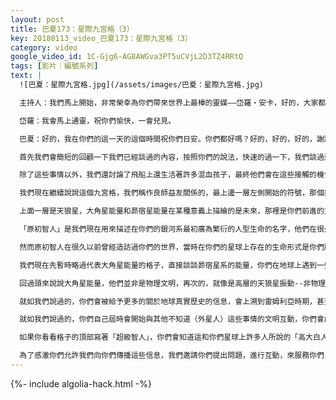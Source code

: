 ```yaml
---
layout: post
title: 巴夏173：星際九宮格（3）
key: 20180113_video_巴夏173：星際九宮格（3）
category: video
google_video_id: 1C-Gjg6-AG8AWGva3PT5uCVjL2D3TZ4RRtQ
tags: [影片｜編號系列]
text: |
  ![巴夏：星際九宮格.jpg](/assets/images/巴夏：星際九宮格.jpg)

  主持人：我們馬上開始，非常榮幸為你們帶來世界上最棒的靈媒——岱羅‧安卡，好的，大家都準備好進入下一個階段，聽聽其他的文明以及關於未來的一些事情，那麼，感謝岱羅和巴夏作為一探未來的窗口，謝謝，謝謝大家今天的到來，真的很感激。

  岱羅：我會馬上通靈，祝你們愉快，一會兒見。

  巴夏：好的，我在你們的這一天的這個時間祝你們日安。你們都好嗎？好的，好的，好的，謝謝。再次的，我們對和你們每一位共同創造的這場互動以及允許這場傳訊表示感謝，我們感謝你們允許我們體驗每一位這樣的禮物，存在著多維度的造物擴展了我們理解的各種各樣的不同的造物表達它自己的獨特的方面，我們繼續這場我們把標題訂作《星際九宮格》的傳訊。

  首先我們會簡短的回顧一下我們已經談過的內容，按照你們的說法，快速的過一下，我們談過這個九個格子的矩陣，以阿奴納奇的能量開始，是因為引入了他們的基因才創造了智人。然後我們介紹了獵戶座的轉變能量，這個特別的圖畫上的符號描繪的是這些不同的文明，不同的維度的振動狀態，獵戶座代表了偉大的轉變，從黑暗到光明，從負面消極到正面積極，從限制到自由，這也正是你們現在正在地球上經歷的轉變時代。我們介紹了灰人聯邦，他們是許多種生命的一個集合，總結起來說你們把他們稱作灰人，事實上他們是來自摧毀了他們的文明的平行現實的地球的變異人類，他們進入到了你們的平行現實和其他的平行現實以獲取可用的人類，以便他們能夠通過創造出混血種族來重建他們的現實，重建他們的文明。我們介紹了我們自己，當然就如我們曾經說過的，我們（艾莎莎尼）是這個混血工程下的五個混血文明之一。我們還談到了你們的星球——地球，由九宮格中的中央的格子所代表，你們會成為第六混血種族，當你們開始激活並啟動你們體內的不同的與其他地外文明有關的基因材料的時候，並且允許那些基因標記的能量完全的在你們的現實中表達。我們談到了右邊的雅耶奧或莎拉娜雅文明的符號，他們是個混血文明，會在你們的2025-2033年之間的某個時間第一個與你們公開接觸，我們還說明了當地球成為第六混血種族時，屆時有一場與其他五個混血種族的大融合，我們是第三混血種族，雅耶奧是最後一個，第五個被創造出的混血種族，但卻是你們第一個相遇的，因為第一個被創造出的混血種族仍然和灰人非常相似，他們會是你們與混血文明的公開接觸中最後遇到的。

  除了這些事情以外，我們還討論了飛船上還生活著許多混血孩子，最終他們會在這些接觸的機會中被帶到你們的星球上來，他們會開始生活在安全的飛地，孤立的飛地上（飛地是一國位於其他國家境內，或被其他國家領土所隔開而不與該國主體相毗鄰的一部分領土），在那裡會給他們時間適應你們的社會，你們的社會也能夠適應他們，開始讓地球越來越熟悉它自己的混血工程，即存在於每個人類內在的有關的能量，從而邁向第六混血，最終與其他五個混血種族融合，在遙遠的未來，成為我們所說的第七混血種族，這個種族會截然不同於其他曾經存在過的任何種族。

  我們現在繼續說說這個九宮格，我們稱作良師益友關係的，最上邊一層左側開始的符號，那個振動的電話號碼是黑色背景下的白色圓圈，然後是藍色圓圈，最後是黑色圓圈，這個振動符號代表的星系文明是你們所知的天狼星，現在注意（九宮格）下面的第一層是阿奴納奇，獵戶座和灰人聯邦，描繪的是基礎，開始了整個冒險旅程，中間的一層描繪的是我們（艾莎莎尼）和另一個文明——雅耶奧正協助著你們的星球，此刻，我們要比其他任何一個文明都要更近一步的幫助著你們，手挽手，肩並肩的引導著你們通過這場轉變，以某種能量上的方式做出指導，積極活躍的與你們互動，提供了很多重要的信息，讓你們處理好當下的事務。

  上面一層是天狼星，大角星能量和昴宿星能量在某種意義上描繪的是未來，那裡是你們前進的方向，你們在演化為第六混血種族時要在你們的文明中反映出的面貌，但是我們一會兒就會解釋那也意味著許多不同的形式，從天狼星開始，你們知道我們最近已經討論過了，在振動上，他們已經升級了，就同我們升級了一樣，天狼星正經歷著他們自己的轉變，就如我們和你們正在經歷的轉變一樣，我們都在一起向上揚升。

  「原初智人」是我們現在用來描述在你們的銀河系最初廣為繁衍的人型生命的名字，他們在很久，很久以前開始了各種各樣的基因改造，把他們的能量和其他物種相融合，協助著造物中自然的進化過程，有時候對於其他物種的基因改造實際上正是存在於造物中的進化機制的一部分，與自然的基因材料的流動一起，與某些快速的突變轉換一起，實際上來自其他物種的基因接入是進化機制其中之一，正如你們現在正在經歷的灰人聯邦創造的混血文明，他們被要求為了延續他們的文化而進行了你們所說的綁架，不僅創造了這些混血，而且還喚醒了你們內在的（與其他地外種族）的混血聯繫，並且協助你們的文明，這樣以來，你們可以不必同樣走上他們走過的負面道路，摧毀你們的世界。

  然而原初智人在很久以前曾經造訪過你們的世界，當時在你們的星球上存在的生命形式是你們所說的恐龍，他們提取了很多蜥蜴類的基因材料，並且混合了他們自己的基因，創造了你們現在所說的時不時就會遭遇的——蜥蜴人（爬蟲人），所以他們在基因上是和你們有關聯的，因為他們也來自你們星球上同樣孕育了你們的DNA池，然而其中的某些生命繼續進行著各種不同的演化，成為了我們描述的物理天狼星文明的兩棲類蠑螈，所以他們也擁有一些最初的完全和你們星球有關的原初智人和蜥蜴人（爬蟲人）的基因材料，因而他們在許多方面真的對你們來說是基因上的家人，那就是為什麼這些振動的符號作為意識許可對你們會非常有效，因為你們真的在基因上有著家族性的聯繫，你們實際上有著一些同樣的基因標記，通過激活它們，專注在這些振動符號上，對著它們冥想，你們能夠打開那些基因頻率，真正深入的瞭解遍佈星際的其他家族成員，讓你們不止在你們的星球上取得更加完整的聯繫，而且最終加入銀河聯盟，成為其中的一員。

  我們現在先暫時略過代表大角星能量的格子，直接談談昴宿星系的能量，你們在地球上遇到一些人型的外星人，某種意義上他們是你們的表親，昴宿星人是最初的獵戶座移民的直系後代，當他們將自己由負面轉化為正面，並以正面的方式在星際中擴張開來時，他們還遷徙到了天琴座，天琴星系，並在那裡發展了文明，但是最終還是前往了昴宿星系，並在那裡發展了文明，因為你們也擁有獵戶座的轉變能量，也就是同樣與昴宿星人有著直接的聯繫，是某種類型的表親，若干代以內的親戚，當涉及到昴宿星系的能量時，他們在一定程度上代表了你們的星球未來發展的最好的樣子，當你們發展了星際旅行，當你們以正面的方式成為一個統一的地球，當你們發展了自由能源，當你們在地球上形成了真正的家人般的兄弟姐妹情誼的時候，那將會非常非常類似於，當然仍然是獨一無二的，但是非常類似於昴宿星社會現在存在的方式，因此昴宿星人在某種意義上是個振動上映射出的非常良好的社會，因為他們真的是代表了你們在第四密度的轉化的物理現實中最好的潛在可能，讓你自己吸收那樣的能量，真正的讓你自己感覺到即使生活在你的星球上，其實也是生活在群星當中，記得即便我們可能對你們來說是外星人，你們對我們而言也是外星人，因此你們也是居住在群星當中的一顆星球上，對於其他種族而言，你們就是外星人，就如同其他種族對你們而言也是外星人一樣，所以通過鏡像及匹配了昴宿星的振動，你們就開始真正的在銀河聯盟中取得你們的位置，那代表了你們在地球上作為物理生命的全部潛能，當你們成為第六混血種族的時候。

  回過頭來說說大角星能量，他們並非是物理文明，再次的，就像是高層的天狼星振動--非物理的意識，但是大角星因為有著特殊的原因，它對你們這個轉變的地球有著它自己的聯繫，那個特殊的原因是大角星能量是一種非常特別的美好的調諧能量，美好的調諧頻率，可以使你們更加與真正自然的自我協調一致，因此現在在你們星球上出生的人們，轉世到了你們的星球上，會有一小段時間不會忘記他們實際上是誰，不會忘記他們是更偉大的生命，他們穿過了所謂的大角星之門，大角星門戶，大角星振動，調整了能量，以轉世的方式具象化了能量，以一種特殊的方式讓你們振動在一個越來越能展現你自己是誰的層面上，那就是為什麼你們現在會在你們的星球上看到越來越多的神童的出生，越來越多的兒童記得他們的前世，越來越多的你們所說的「深藍人」有著偉大的超越了他們在你們的物理星球上學習到的正常範圍的能力，他們連接著來自超靈層面的其他同時存在的轉世，他們帶來了信息，可以教導你們星球上的成年人許多，許多你們需要記起的關於你們自己的事情，為了能夠更加全面的，更加全球性的，更加星際級別的運作，讓你們自己推動自己，快速的將自己朝著比以往從未有過的真正的發揮潛能，成為更加完整的人類，讓你自己開始真正的喚醒那些你們內在的基因，朝著那個成為第六混血種族的方向前進，就如我們說過的，公開接觸的大致時機是就我們目前解讀的能量而言，介於你們的2025年到2033年之間，在那個機會之窗的末尾，你們會發現將會有高度加速的外星人的來來往往的活動。

  就如我們說過的，你們會被給予更多的關於地球真實歷史的信息，會上溯到雷姆利亞時期，甚至是更加久遠的曾經在你們星球上出現過的文明，而你們對其一無所知，而從雷姆利亞時代到亞特蘭蒂斯時代，再到埃及時代，再到你們所說的現代歷史，許許多多的已經遺失的信息都會由那些已經觀察了你們億萬年的外星人帶回給你們，你們會準確的知道你們已經全部都忘卻的歷史，帶回那些真正的歷史，改寫那些歷史書籍，會讓你們真正開放的，在一個更廣大的層面理解你們在銀河系歷史當中的位置，你們是怎樣適應了造物的振動，以及你們為自己選擇了什麼去永存，你們為自己選擇了什麼去體驗，你們在這個銀河系的大舞台上扮演什麼樣的角色,那是你們曾經選擇過的,但是可能卻忘卻了，當你們經歷過了那場覺醒，開始體驗到你們星球的技術上的奇異事物，並且邁向星空。

  就如我們說過的，你們自己屆時會開始與其他不知道（外星人）這些事情的文明互動，你們會成為他們的導師，你們會成為他們的指導者，你們會以我們第一次與你們接觸的同樣的方式開始與其他文明展開第一次接觸，你們會成為他們的不明飛行物，而他們會仰望天空，看到你們的飛船，他們會開始他們的討論，他們和你們的關係，以及他們和星際中其他文明的關係的對話，你們會指導他們沿著我們正在指導你們的道路前行，以及其他在你們之前到來的和其他在我們之前到來的，你們會在「先賢祠」中取得你們的位置，我們感謝你們在這個時候允許我們傳遞給你們這些信息。

  如果你看看格子的頂部寫著「超級智人」，你們會知道這和你們星球上許多人所說的「高大白人」有關，還與你們星球上許多人已經認識的仙女座星系有關，這是極其，極其高端層面的能量，它直接聯繫上溯回原初智人，非常，非常強烈的與阿奴納奇人的進化有關，因為阿奴納奇人已經不再如他們過去那般的存在，他們已經成了這些超級智人，在許多不同的方面協助著我們剛剛提及的許多文明的轉化，他們可以作為一種指引的燈塔，一種照路的明燈，就如你們理解的，你們的銀河系和仙女座星系真正朝著彼此的方向運行，從現在起的許多百萬年之後會融合在一起，形成一個巨型的星系，這是一種象徵，這是一種這些能量在你們的內在融合的反映，你們現在就可以充分利用好那種代表了高度加速的層面的覺知和意識的那種振動以及能量，當你們開始醒來意識到物理現實只是一場夢境，並且在物理夢境中更加清醒時，你們會發現這只是你們的投射，這只是你們的幻覺，這只是你們的象徵，這只是要指引你沿著成為你偏好的最好的你的道路前行,通過依照你們的最高的歡樂，最高的激情去行動，那將會永遠的服務你們，永遠的支持你們，永遠毫無錯誤的指引你們，因為這只是物理現象，這只是機器運作的方式，對你們所有人都有效，無一例外。

  為了感激你們允許我們向你們傳播這些信息，我們邀請你們提出問題，進行互動，來服務你們，你們可以按你們想要的方式繼續。
---
```


{%- include algolia-hack.html -%}
